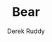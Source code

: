 ---
title: Bear
client: Washington Lottery
video_source: bear_compressed.f4v
author: Derek Ruddy
---